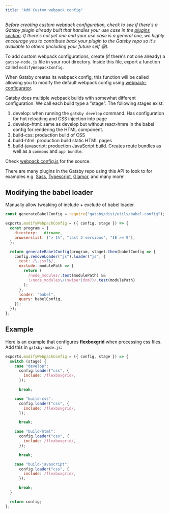 ```yaml
---
title: "Add Custom webpack config"
---
```


_Before creating custom webpack configuration, check to see if there's a Gatsby
plugin already built that handles your use case in the
[plugins section](/docs/plugins/). If there's not yet one and your use case is a
general one, we highly encourage you to contribute back your plugin to the
Gatsby repo so it's available to others (including your future self 😀)._

To add custom webpack configurations, create (if there's not one already) a
`gatsby-node.js` file in your root directory. Inside this file, export a
function called `modifyWebpackConfig`.

When Gatsby creates its webpack config, this function will be called allowing
you to modify the default webpack config using
[webpack-configurator](https://github.com/lewie9021/webpack-configurator).

Gatsby does multiple webpack builds with somewhat different configuration. We
call each build type a "stage". The following stages exist:

1. develop: when running the `gatsby develop` command. Has configuration for hot
   reloading and CSS injection into page
2. develop-html: same as develop but without react-hmre in the babel config for
   rendering the HTML component.
3. build-css: production build of CSS
4. build-html: production build static HTML pages
5. build-javascript: production JavaScript build. Creates route bundles as well
   as a `commons` and `app bundle`.

Check
[webpack.config.js](https://github.com/gatsbyjs/gatsby/blob/master/packages/gatsby/src/utils/webpack.config.js)
for the source.

There are many plugins in the Gatsby repo using this API to look to for examples
e.g. [Sass](/packages/gatsby-plugin-sass/),
[Typescript](/packages/gatsby-plugin-typescript/),
[Glamor](/packages/gatsby-plugin-glamor/), and many more!

## Modifying the babel loader

Manually allow tweaking of include + exclude of babel loader.

```javascript
const generateBabelConfig = require("gatsby/dist/utils/babel-config");

exports.modifyWebpackConfig = ({ config, stage }) => {
  const program = {
    directory: __dirname,
    browserslist: ["> 1%", "last 2 versions", "IE >= 9"],
  };

  return generateBabelConfig(program, stage).then(babelConfig => {
    config.removeLoader("js").loader("js", {
      test: /\.jsx?$/,
      exclude: modulePath => {
        return (
          /node_modules/.test(modulePath) &&
          !/node_modules\/(swiper|dom7)/.test(modulePath)
        );
      },
      loader: "babel",
      query: babelConfig,
    });
  });
};
```

## Example

Here is an example that configures **flexboxgrid** when processing css files. Add this in `gatsby-node.js`:

```js
exports.modifyWebpackConfig = ({ config, stage }) => {
  switch (stage) {
    case "develop":
      config.loader("css", {
        include: /flexboxgrid/,
      });

      break;

    case "build-css":
      config.loader("css", {
        include: /flexboxgrid/,
      });

      break;

    case "build-html":
      config.loader("css", {
        include: /flexboxgrid/,
      });

      break;

    case "build-javascript":
      config.loader("css", {
        include: /flexboxgrid/,
      });

      break;
  }

  return config;
};
```
